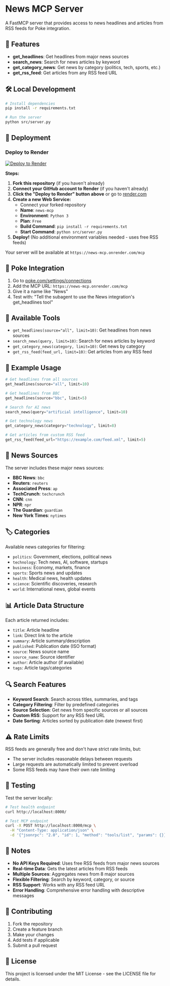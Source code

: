 # News MCP Server

A FastMCP server that provides access to news headlines and articles from RSS feeds for Poke integration.

## 🚀 Features

- **get_headlines**: Get headlines from major news sources
- **search_news**: Search for news articles by keyword
- **get_category_news**: Get news by category (politics, tech, sports, etc.)
- **get_rss_feed**: Get articles from any RSS feed URL

## 🛠️ Local Development

```bash
# Install dependencies
pip install -r requirements.txt

# Run the server
python src/server.py
```

## 🚢 Deployment

### Deploy to Render

[![Deploy to Render](https://render.com/images/deploy-to-render-button.svg)](https://render.com/deploy)

**Steps:**
1. **Fork this repository** (if you haven't already)
2. **Connect your GitHub account to Render** (if you haven't already)
3. **Click the "Deploy to Render" button above** or go to [render.com](https://render.com)
4. **Create a new Web Service:**
   - Connect your forked repository
   - **Name**: `news-mcp`
   - **Environment**: `Python 3`
   - **Plan**: `Free`
   - **Build Command**: `pip install -r requirements.txt`
   - **Start Command**: `python src/server.py`
5. **Deploy!** (No additional environment variables needed - uses free RSS feeds)

Your server will be available at `https://news-mcp.onrender.com/mcp`

## 🎯 Poke Integration

1. Go to [poke.com/settings/connections](https://poke.com/settings/connections)
2. Add the MCP URL: `https://news-mcp.onrender.com/mcp`
3. Give it a name like "News"
4. Test with: "Tell the subagent to use the News integration's get_headlines tool"

## 🔧 Available Tools

- `get_headlines(source="all", limit=10)`: Get headlines from news sources
- `search_news(query, limit=10)`: Search for news articles by keyword
- `get_category_news(category, limit=10)`: Get news by category
- `get_rss_feed(feed_url, limit=10)`: Get articles from any RSS feed

## 📝 Example Usage

```python
# Get headlines from all sources
get_headlines(source="all", limit=10)

# Get headlines from BBC
get_headlines(source="bbc", limit=5)

# Search for AI news
search_news(query="artificial intelligence", limit=10)

# Get technology news
get_category_news(category="technology", limit=8)

# Get articles from custom RSS feed
get_rss_feed(feed_url="https://example.com/feed.xml", limit=5)
```

## 📰 News Sources

The server includes these major news sources:

- **BBC News**: `bbc`
- **Reuters**: `reuters`
- **Associated Press**: `ap`
- **TechCrunch**: `techcrunch`
- **CNN**: `cnn`
- **NPR**: `npr`
- **The Guardian**: `guardian`
- **New York Times**: `nytimes`

## 🏷️ Categories

Available news categories for filtering:

- `politics`: Government, elections, political news
- `technology`: Tech news, AI, software, startups
- `business`: Economy, markets, finance
- `sports`: Sports news and updates
- `health`: Medical news, health updates
- `science`: Scientific discoveries, research
- `world`: International news, global events

## 📊 Article Data Structure

Each article returned includes:

- `title`: Article headline
- `link`: Direct link to the article
- `summary`: Article summary/description
- `published`: Publication date (ISO format)
- `source`: News source name
- `source_name`: Source identifier
- `author`: Article author (if available)
- `tags`: Article tags/categories

## 🔍 Search Features

- **Keyword Search**: Search across titles, summaries, and tags
- **Category Filtering**: Filter by predefined categories
- **Source Selection**: Get news from specific sources or all sources
- **Custom RSS**: Support for any RSS feed URL
- **Date Sorting**: Articles sorted by publication date (newest first)

## ⚠️ Rate Limits

RSS feeds are generally free and don't have strict rate limits, but:
- The server includes reasonable delays between requests
- Large requests are automatically limited to prevent overload
- Some RSS feeds may have their own rate limiting

## 🧪 Testing

Test the server locally:

```bash
# Test health endpoint
curl http://localhost:8000/

# Test MCP endpoint
curl -X POST http://localhost:8000/mcp \
  -H "Content-Type: application/json" \
  -d '{"jsonrpc": "2.0", "id": 1, "method": "tools/list", "params": {}}'
```

## 📝 Notes

- **No API Keys Required**: Uses free RSS feeds from major news sources
- **Real-time Data**: Gets the latest articles from RSS feeds
- **Multiple Sources**: Aggregates news from 8 major sources
- **Flexible Filtering**: Search by keyword, category, or source
- **RSS Support**: Works with any RSS feed URL
- **Error Handling**: Comprehensive error handling with descriptive messages

## 🤝 Contributing

1. Fork the repository
2. Create a feature branch
3. Make your changes
4. Add tests if applicable
5. Submit a pull request

## 📄 License

This project is licensed under the MIT License - see the LICENSE file for details.
